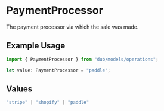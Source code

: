 # PaymentProcessor

The payment processor via which the sale was made.

## Example Usage

```typescript
import { PaymentProcessor } from "dub/models/operations";

let value: PaymentProcessor = "paddle";
```

## Values

```typescript
"stripe" | "shopify" | "paddle"
```